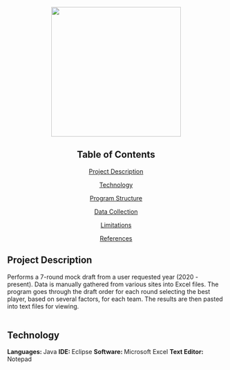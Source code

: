 <p align="center">
  <img src="https://upload.wikimedia.org/wikipedia/commons/f/f6/NFL_logo.png" length="200" width="300">
</p>

<div align="center">
  <h2>Table of Contents</h2>
  <p><a href="#project_description">Project Description</a></p>
  <p><a href="#technology">Technology</a></p>
  <p><a href="program_structure">Program Structure</a></p>
  <p><a href="#data_collection">Data Collection</a></p>
  <p><a href="#limitations">Limitations</a></p>
  <p><a href="#references">References</a></p>
</div>

<div>
  <h2><a id="project_description">Project Description</a></h2>
  Performs a 7-round mock draft from a user requested year (2020 - present). Data is 
  manually gathered from various sites into Excel files. The program goes through
  the draft order for each round selecting the best player, based on several factors, 
  for each team. The results are then pasted into text files for viewing. 
</div><br>

<div>
  <h2><a id="technology">Technology</a></h2>
  <b>Languages: </b>Java
  <b>IDE: </b>Eclipse
  <b>Software: </b>Microsoft Excel
  <b>Text Editor: </b>Notepad
</div>
